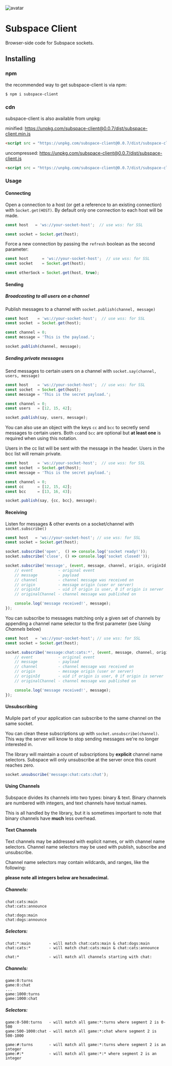 ![avatar](https://avatars3.githubusercontent.com/u/640101?s=80&v=4)

# Subspace Client

Browser-side code for Subspace sockets.

## Installing

### npm

the recommended way to get subspace-client is via npm:

```bash
$ npm i subspace-client
```
### cdn

subspace-client is also available from unpkg:

minified: https://unpkg.com/subspace-client@0.0.7/dist/subspace-client.min.js

```html
<script src = "https://unpkg.com/subspace-client@0.0.7/dist/subspace-client.min.js"></script>
```

uncompressed: https://unpkg.com/subspace-client@0.0.7/dist/subspace-client.js

```html
<script src = "https://unpkg.com/subspace-client@0.0.7/dist/subspace-client.js"></script>
```

### Usage

#### Connecting

Open a connection to a host (or get a reference to an existing connection) with `Socket.get(HOST)`. By default only one connection to each host will be made.

```javascript
const host   = 'ws://your-socket-host';  // use wss: for SSL

const socket = Socket.get(host);
```

Force a new connection by passing the `refresh` boolean as the second parameter:

```javascript
const host      = 'ws://your-socket-host';  // use wss: for SSL
const socket    = Socket.get(host);

const otherSock = Socket.get(host, true);
```

#### Sending

##### Broadcasting to all users on a channel

Publish messages to a channel with `socket.publish(channel, message)`

```javascript
const host    = 'ws://your-socket-host';  // use wss: for SSL
const socket  = Socket.get(host);

const channel = 0;
const message = 'This is the payload.';

socket.publish(channel, message);
```

##### Sending private messages

Send messages to certain users on a channel with `socket.say(channel, users, message)`

```javascript
const host    = 'ws://your-socket-host';  // use wss: for SSL
const socket  = Socket.get(host);
const message = 'This is the secret payload.';

const channel = 0;
const users   = [12, 15, 42];

socket.publish(say, users, message);
```

You can also use an object with the keys `cc` and `bcc` to secretly send messages to certain users. Both `cc`and `bcc` are optional but **at least one** is required when using this notation.

Users in the cc list will be sent with the message in the header. Users in the bcc list will remain private.

```javascript
const host    = 'ws://your-socket-host';  // use wss: for SSL
const socket  = Socket.get(host);
const message = 'This is the secret payload.';

const channel = 0;
const cc      = [12, 15, 42];
const bcc     = [13, 16, 43];

socket.publish(say, {cc, bcc}, message);
```

#### Receiving

Listen for messages & other events on a socket/channel with `socket.subscribe()`

```javascript
const host   = 'ws://your-socket-host'; // use wss: for SSL
const socket = Socket.get(host);

socket.subscribe('open',  () => console.log('socket ready!'));
socket.subscribe('close', () => console.log('socket closed!'));

socket.subscribe('message', (event, message, channel, origin, originId, originalChannel) => {
	// event           - original event
	// message         - payload
	// channel         - channel message was received on
	// origin          - message origin (user or server)
	// originId        - uid if origin is user, 0 if origin is server
	// originalChannel - channel message was published on

	console.log('message received!', message);
});
```

You can subscribe to messages matching only a given set of channels by appending a channel name selector to the first parameter (see *Using Channels* below)

```javascript
const host   = 'ws://your-socket-host'; // use wss: for SSL
const socket = Socket.get(host);

socket.subscribe('message:chat:cats:*', (event, message, channel, origin, originId, originalChannel) => {
	// event           - original event
	// message         - payload
	// channel         - channel message was received on
	// origin          - message origin (user or server)
	// originId        - uid if origin is user, 0 if origin is server
	// originalChannel - channel message was published on

	console.log('message received!', message);
});
```

#### Unsubscribing

Muliple part of your application can subscribe to the same channel on the same socket.

You can clean these subscriptions up with `socket.unsubscribe(channel)`. This way the server will know to stop sending messages we're no longer interested in.

The library will maintain a count of subscriptions by **explicit** channel name selectors. Subspace will only unsubscribe at the server once this count reaches zero.


```javascript
socket.unsubscribe('message:chat:cats:chat');
```

#### Using Channels

Subspace divides its channels into two types: binary & text. Binary channels are numbered with integers, and text channels have textual names.

This is all handled by the library, but it is sometimes important to note that binary channels have **much** less overhead.

#### Text Channels

Text channels may be addressed with explicit names, or with channel name selectors. Channel name selectors may be used with publish, subscribe and unsubscribe.

Channel name selectors may contain wildcards, and ranges, like the following:

**please note all integers below are hexadecimal.**

##### Channels:

```
chat:cats:main
chat:cats:announce

chat:dogs:main
chat:dogs:announce
```

##### Selectors:

```
chat:*:main        - will match chat:cats:main & chat:dogs:main
chat:cats:*        - will match chat:cats:main & chat:cats:announce

chat:*             - will match all channels starting with chat:
```

##### Channels:

```
game:0:turns
game:0:chat
...
game:1000:turns
game:1000:chat
```

##### Selectors:

```
game:0-500:turns   - will match all game:*:turns where segment 2 is 0-500
game:500-1000:chat - will match all game:*:chat where segment 2 is 500-1000

game:#:turns       - will match all game:*:turns where segment 2 is an integer
game:#:*           - will match all game:*:* where segment 2 is an integer

```
